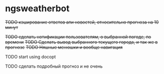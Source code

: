 # ngsweatherbot

~~TODO кэширование ответов апи новостей, относительно прогноза на 10 минут~~

~~TODO сделать нотификации пользователям, о выбранной погоде, по времени~~
~~TODO Сделать вывод выбранного текущего города, и так же в прогнозе~~
~~TODO Няшные менюшки и вообще навигация~~

TODO start using docopt

TODO сделать подробный прогноз и не очень

